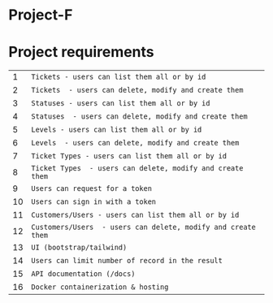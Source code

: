 # Project-F

# Project requirements
|                |                               |
|----------------|-------------------------------|
|1|`Tickets - users can list them all or by id` |
|2|`Tickets  - users can delete, modify and create them` |
|3|`Statuses - users can list them all or by id` |
|4|`Statuses  - users can delete, modify and create them` |
|5|`Levels - users can list them all or by id` |
|6|`Levels  - users can delete, modify and create them` |
|7|`Ticket Types - users can list them all or by id`|
|8|`Ticket Types  - users can delete, modify and create them`|
|9|`Users can request for a token`|
|10|`Users can sign in with a token`|
|11|`Customers/Users - users can list them all or by id`|
|12|`Customers/Users  - users can delete, modify and create them`|
|13|`UI (bootstrap/tailwind)`|
|14|`Users can limit number of record in the result`|
|15|`API documentation (/docs)`|
|16|`Docker containerization & hosting`|